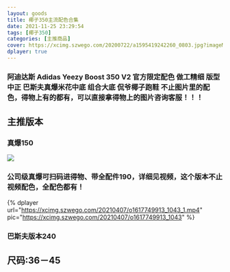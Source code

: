 ```yaml
---
layout: goods
title: 椰子350主流配色合集
date: 2021-11-25 23:29:54
tags: [椰子350]
categories: [主推商品]
cover: https://xcimg.szwego.com/20200722/a1595419242260_0803.jpg?imageMogr2/auto-orient/thumbnail/!520x520r/quality/100/format/jpg
dplayer: true
---
```


### 阿迪达斯 Adidas Yeezy Boost 350 V2 官方限定配色  做工精细 版型中正 巴斯夫真爆米花中底 组合大底 侃爷椰子跑鞋 不止图片里的配色，得物上有的都有，可以直接拿得物上的图片咨询客服！！！


## 主推版本

### 真爆150  
![](https://xcimg.szwego.com/20211019/i1634606320_3741_1.jpg)

### 公司级真爆可扫码进得物、带全配件190，详细见视频，这个版本不止视频配色，全配色都有！
{%  dplayer
    url="https://xcimg.szwego.com/20210407/o1617749913_1043_1.mp4"
    pic="https://xcimg.szwego.com/20210407/o1617749913_1043"
%}  

### 巴斯夫版本240

## 尺码:36－45